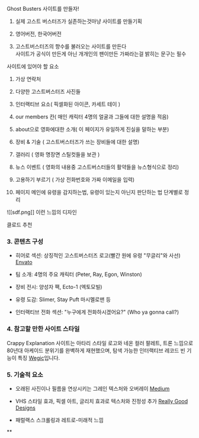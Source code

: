 Ghost Busters 사이트를 만들자!

1. 실제 고스트 버스터즈가 실존하는것마냥 사이트를 만들기획 
    
2. 영어버전, 한국어버전
    
3. 고스트버스터즈의 향수를 불러오는 사이트를 만든다  
    사이트가 공식이 만든게 아닌 개개인의 팬이만든 가짜라는걸 밝히는 문구는 필수
    

  

사이트에 있어야 할 요소

1. 가상 연락처
    
2. 다양한 고스트버스터즈 사진들
    
3. 인터랙티브 요소( 픽셀화된 아이콘, 카세트 테이 )
    
4. our members 칸( 매인 캐릭터 4명의 얼굴과 그들에 대한 설명을 적음)
    
5. about으로 영화에대한 소개( 이 페이지가 유일하게 진실을 말하는 부분)
    
6. 장비 & 기술 ( 고스트버스터즈가 쓰는 장비들에 대한 설명)
    
7. 갤러리 ( 영화 명장면 스틸컷들을 보관 )
    
8. 뉴스 이벤트 ( 영화의 내용중 고스트버스터들의 활약들을 뉴스형식으로 정리)
    
9. 고용하기 부르기 ( 가상 전화번호와 가짜 이메일을 입력)
    
10. 페이지 메인에 유령을 감지하는법, 유령이 있는지 아닌지 판단하는 법 단계별로 정리
    
![[sdf.png]]
이런 느낌의 디자인



  
클로드 추천 

### 3. 콘텐츠 구성

- 히어로 섹션: 상징적인 고스트버스터즈 로고(빨간 원에 유령 "무글리"와 사선) [Envato](https://elements.envato.com/learn/ghostbusters-logo)
    
- 팀 소개: 4명의 주요 캐릭터 (Peter, Ray, Egon, Winston)
    
- 장비 전시: 양성자 팩, Ecto-1 (엑토모빌)
    
- 유령 도감: Slimer, Stay Puft 마시멜로맨 등
    
- 인터랙티브 전화 섹션: "누구에게 전화하시겠어요?" (Who ya gonna call?)
    

### 4. 참고할 만한 사이트 스타일

Crappy Explanation 사이트는 아타리 스타일 로고와 네온 컬러 팔레트, 트론 느낌으로 80년대 아케이드 분위기를 완벽하게 재현했으며, 탐색 가능한 인터랙티브 레코드 빈 기능이 특징 [Wegic](https://wegic.ai/blog/retro-websites-ranking.html)입니다.

### 5. 기술적 요소

- 오래된 사진이나 필름을 연상시키는 그레인 텍스처와 오버레이 [Medium](https://medium.com/@greatlike_media/top-15-retro-web-design-ideas-in-2024-0ee90cd24523)
    
- VHS 스타일 효과, 픽셀 아트, 글리치 효과로 텍스처와 진정성 추가 [Really Good Designs](https://reallygooddesigns.com/retro-website-designs/)
    
- 패럴랙스 스크롤링과 레트로-미래적 느낌
    

**
